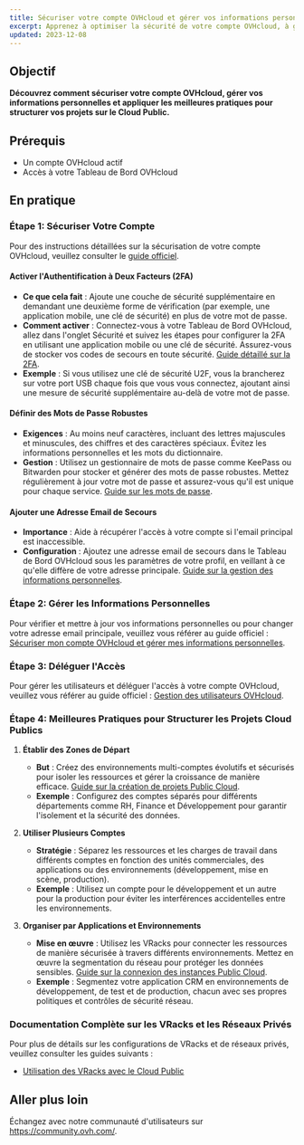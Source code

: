 ```yaml
---
title: Sécuriser votre compte OVHcloud et gérer vos informations personnelles
excerpt: Apprenez à optimiser la sécurité de votre compte OVHcloud, à gérer vos informations personnelles et à déléguer l'accès à votre compte
updated: 2023-12-08
---
```


## Objectif

**Découvrez comment sécuriser votre compte OVHcloud, gérer vos informations personnelles et appliquer les meilleures pratiques pour structurer vos projets sur le Cloud Public.**

## Prérequis

- Un compte OVHcloud actif
- Accès à votre Tableau de Bord OVHcloud

## En pratique

### Étape 1: Sécuriser Votre Compte

Pour des instructions détaillées sur la sécurisation de votre compte OVHcloud, veuillez consulter le [guide officiel](/pages/account_and_service_management/account_information/all_about_username).

#### Activer l'Authentification à Deux Facteurs (2FA)
- **Ce que cela fait** : Ajoute une couche de sécurité supplémentaire en demandant une deuxième forme de vérification (par exemple, une application mobile, une clé de sécurité) en plus de votre mot de passe.
- **Comment activer** : Connectez-vous à votre Tableau de Bord OVHcloud, allez dans l'onglet Sécurité et suivez les étapes pour configurer la 2FA en utilisant une application mobile ou une clé de sécurité. Assurez-vous de stocker vos codes de secours en toute sécurité. [Guide détaillé sur la 2FA](https://support.us.ovhcloud.com/hc/en-us/articles/360013968099-Securing-an-Account-with-Two-Factor-Authentication).
- **Exemple** : Si vous utilisez une clé de sécurité U2F, vous la brancherez sur votre port USB chaque fois que vous vous connectez, ajoutant ainsi une mesure de sécurité supplémentaire au-delà de votre mot de passe.

#### Définir des Mots de Passe Robustes
- **Exigences** : Au moins neuf caractères, incluant des lettres majuscules et minuscules, des chiffres et des caractères spéciaux. Évitez les informations personnelles et les mots du dictionnaire.
- **Gestion** : Utilisez un gestionnaire de mots de passe comme KeePass ou Bitwarden pour stocker et générer des mots de passe robustes. Mettez régulièrement à jour votre mot de passe et assurez-vous qu'il est unique pour chaque service. [Guide sur les mots de passe](/pages/account_and_service_management/account_information/manage-ovh-password).

#### Ajouter une Adresse Email de Secours
- **Importance** : Aide à récupérer l'accès à votre compte si l'email principal est inaccessible.
- **Configuration** : Ajoutez une adresse email de secours dans le Tableau de Bord OVHcloud sous les paramètres de votre profil, en veillant à ce qu'elle diffère de votre adresse principale. [Guide sur la gestion des informations personnelles](/pages/account_and_service_management/account_information/all_about_username/).

### Étape 2: Gérer les Informations Personnelles

Pour vérifier et mettre à jour vos informations personnelles ou pour changer votre adresse email principale, veuillez vous référer au guide officiel : [Sécuriser mon compte OVHcloud et gérer mes informations personnelles](/pages/account_and_service_management/account_information/all_about_username).

### Étape 3: Déléguer l'Accès

Pour gérer les utilisateurs et déléguer l'accès à votre compte OVHcloud, veuillez vous référer au guide officiel : [Gestion des utilisateurs OVHcloud](pages/account_and_service_management/account_information/ovhcloud-users-management/).


### Étape 4: Meilleures Pratiques pour Structurer les Projets Cloud Publics

1. **Établir des Zones de Départ**
   - **But** : Créez des environnements multi-comptes évolutifs et sécurisés pour isoler les ressources et gérer la croissance de manière efficace. [Guide sur la création de projets Public Cloud](/pages/public_cloud/compute/create_a_public_cloud_project/).
   - **Exemple** : Configurez des comptes séparés pour différents départements comme RH, Finance et Développement pour garantir l'isolement et la sécurité des données.

2. **Utiliser Plusieurs Comptes**
   - **Stratégie** : Séparez les ressources et les charges de travail dans différents comptes en fonction des unités commerciales, des applications ou des environnements (développement, mise en scène, production).
   - **Exemple** : Utilisez un compte pour le développement et un autre pour la production pour éviter les interférences accidentelles entre les environnements.

3. **Organiser par Applications et Environnements**
   - **Mise en œuvre** : Utilisez les VRacks pour connecter les ressources de manière sécurisée à travers différents environnements. Mettez en œuvre la segmentation du réseau pour protéger les données sensibles. [Guide sur la connexion des instances Public Cloud](/pages/public_cloud/compute/public-cloud-first-steps/).
   - **Exemple** : Segmentez votre application CRM en environnements de développement, de test et de production, chacun avec ses propres politiques et contrôles de sécurité réseau.

### Documentation Complète sur les VRacks et les Réseaux Privés

Pour plus de détails sur les configurations de VRacks et de réseaux privés, veuillez consulter les guides suivants :
- [Utilisation des VRacks avec le Cloud Public](/pages/public_cloud/public_cloud_network_services/getting-started-07-creating-vrack/)

## Aller plus loin

Échangez avec notre communauté d'utilisateurs sur <https://community.ovh.com/>.
